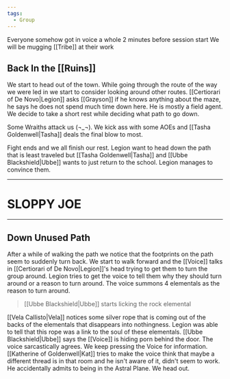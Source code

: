 ```yaml
---
tags:
  - Group
---
```

Everyone somehow got in voice a whole 2 minutes before session start
We will be mugging [[Tribe]] at their work
## Back In the [[Ruins]]
We start to head out of the town. While going through the route of the way we were led in we start to consider looking around other routes. 
[[Certiorari of De Novo|Legion]] asks [[Grayson]] if he knows anything about the maze, he says he does not spend much time down here. He is mostly a field agent. We decide to take a short rest while deciding what path to go down.

Some Wraiths attack us (¬_¬). We kick ass with some AOEs and [[Tasha Goldenwell|Tasha]] deals the final blow to most.

Fight ends and we all finish our rest. Legion want to head down the path that is least traveled but [[Tasha Goldenwell|Tasha]] and [[Ubbe Blackshield|Ubbe]] wants to just return to the school. Legion manages to convince them.

---
# SLOPPY JOE

---

## Down Unused Path

After a while of walking the path we notice that the footprints on the path seem to suddenly turn  back. We start to walk forward and the [[Voice]] talks in [[Certiorari of De Novo|Legion]]'s head trying to get them to turn the group around. Legion tries to get the voice to tell them why they should turn around or a reason to turn around. The voice summons 4 elementals as the reason to turn around.

> [[Ubbe Blackshield|Ubbe]] starts licking the rock elemental 

[[Vela Callisto|Vela]] notices some silver rope that is coming out of the backs of the elementals that disappears into nothingness. Legion was able to tell that this rope was a link to the soul of these elementals. 
[[Ubbe Blackshield|Ubbe]] says the [[Voice]] is hiding porn behind the door. The voice sarcastically agrees. We keep pressing the Voice for information.  [[Katherine of Goldenwell|Kat]] tries to make the voice think that maybe a different thread is in that room and he isn't aware of it, didn't seem to work. He accidentally admits to being in the Astral Plane. We head out.